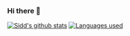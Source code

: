 ### Hi there 👋

[![Sidd's github stats](https://github-readme-stats.vercel.app/api?username=cybersiddhu&show_icons=true&theme=nord)](https://github.com/cybersiddhu/github-readme-stats)
[![Languages used](https://github-readme-stats.anuraghazra1.vercel.app/api/top-langs/?username=dictyBase&layout=compact&theme=nord)](https://github.com/cybersiddhu/github-readme-stats)
